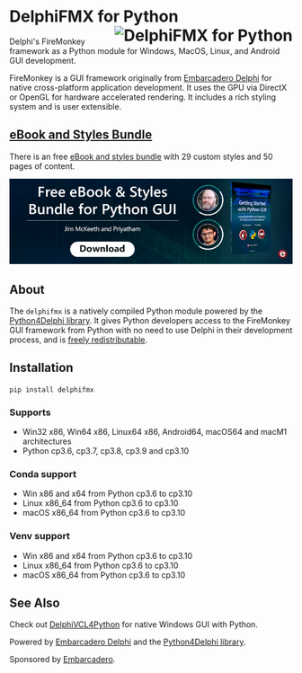 # DelphiFMX for Python <a href="https://github.com/Embarcadero/DelphiFMX4Python/"><img align="right" alt="DelphiFMX for Python" src="https://github.com/Embarcadero/DelphiFMX4Python/raw/main/images/DelphiFMX4Python(256px).png"></a> 
Delphi's FireMonkey framework as a Python module for Windows, MacOS, Linux, and Android GUI development.

FireMonkey is a GUI framework originally from [Embarcadero Delphi](https://www.embarcadero.com/products/delphi) for native cross-platform application development. It uses the GPU via DirectX or OpenGL for hardware accelerated rendering. It includes a rich styling system and is user extensible. 

## [eBook and Styles Bundle](https://embt.co/PythonGUIBundle)

There is an free [eBook and styles bundle](https://embt.co/PythonGUIBundle) with 29 custom styles and 50 pages of content.

 <a href="https://embt.co/PythonGUIBundle"><img alt="Download the free eBook and Python styles bundle." src="https://github.com/Embarcadero/PythonFMXBuilder/blob/main/images/30_Banner_Ebook_GGetting Started with Python GUI_830x256.jpg"></a>

## About

The `delphifmx` is a natively compiled Python module powered by the [Python4Delphi library](https://github.com/pyscripter/python4delphi). It gives Python developers access to the FireMonkey GUI framework from Python with no need to use Delphi in their development process, and is [freely redistributable](https://github.com/Embarcadero/DelphiFMX4Python/blob/main/LICENSE.md). 

## Installation

    pip install delphifmx
   
### Supports
* Win32 x86, Win64 x86, Linux64 x86, Android64, macOS64 and macM1 architectures
* Python cp3.6, cp3.7, cp3.8, cp3.9 and cp3.10

### Conda support
* Win x86 and x64 from Python cp3.6 to cp3.10 
* Linux x86_64 from Python cp3.6 to cp3.10
* macOS x86_64 from Python cp3.6 to cp3.10

### Venv support
* Win x86 and x64 from Python cp3.6 to cp3.10 
* Linux x86_64 from Python cp3.6 to cp3.10
* macOS x86_64 from Python cp3.6 to cp3.10

## See Also

Check out [DelphiVCL4Python](https://github.com/Embarcadero/DelphiVCL4Python) for native Windows GUI with Python.

Powered by [Embarcadero Delphi](https://www.embarcadero.com/products/delphi) and the [Python4Delphi library](https://github.com/pyscripter/python4delphi).

Sponsored by [Embarcadero](https://www.embarcadero.com/). 
